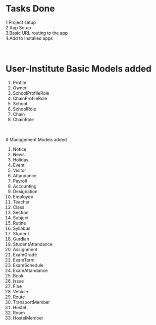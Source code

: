 # Tasks Done 
1.Project setup <br />
2.App Setup <br />
3.Basic URL routing to the app <br />
4.Add to Installed apps <br />
<br/><br/>
# User-Institute Basic Models added 
<ol>
<li>Profile </li>
<li>Owner </li>
<li>SchoolProfileRole </li>
<li>ChainProfileRole </li>
<li>School </li>
<li>SchoolRole </li>
<li>Chain </li>
<li>ChainRole </li>
</ol>
<br/><br/>
# Management Models added 
<ol>
    <li>Notice</li>
    <li>News</li>
    <li>Holiday</li>
    <li>Event</li>
    <li>Visitor</li>
    <li>Attandance</li>
    <li>Payroll</li>
    <li>Accounting</li>
    <li>Designation</li>
    <li>Employee</li>
    <li>Teacher</li>
    <li>Class</li>
    <li>Section</li>
    <li>Subject</li>
    <li>Rutine</li>
    <li>Syllabus</li>
    <li>Student</li>
    <li>Gurdian</li>
    <li>StudentAttandance</li>
    <li>Assignment</li>
    <li>ExamGrade</li>
    <li>ExamTerm</li>
    <li>ExamSchedule</li>
    <li>ExamAttandance</li>
    <li>Book</li>
    <li>Issue</li>
    <li>Fine</li>
    <li>Vehicle</li>
    <li>Route</li>
    <li>TransportMember</li>
    <li>Hostel</li>
    <li>Room</li>
    <li>HostelMember</li>
</ol>